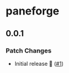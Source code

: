# paneforge

## 0.0.1

### Patch Changes

- Initial release 🎉 ([#1](https://github.com/svecosystem/paneforge/pull/1))
